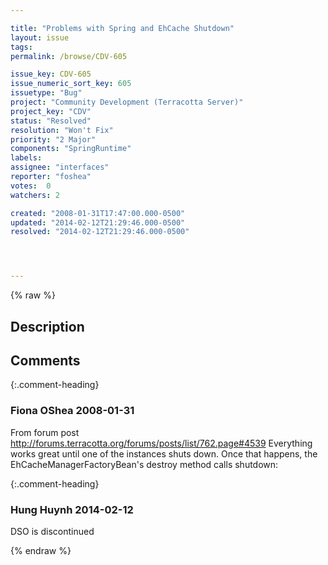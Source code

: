 ```yaml
---

title: "Problems with Spring and EhCache Shutdown"
layout: issue
tags: 
permalink: /browse/CDV-605

issue_key: CDV-605
issue_numeric_sort_key: 605
issuetype: "Bug"
project: "Community Development (Terracotta Server)"
project_key: "CDV"
status: "Resolved"
resolution: "Won't Fix"
priority: "2 Major"
components: "SpringRuntime"
labels: 
assignee: "interfaces"
reporter: "foshea"
votes:  0
watchers: 2

created: "2008-01-31T17:47:00.000-0500"
updated: "2014-02-12T21:29:46.000-0500"
resolved: "2014-02-12T21:29:46.000-0500"




---
```


{% raw %}

## Description

<div markdown="1" class="description">



</div>

## Comments


{:.comment-heading}
### **Fiona OShea** <span class="date">2008-01-31</span>

<div markdown="1" class="comment">

From forum post http://forums.terracotta.org/forums/posts/list/762.page#4539 <excerpt> Everything works great until one of the instances shuts down. Once that happens, the EhCacheManagerFactoryBean's destroy method calls shutdown: </excerpt>

</div>


{:.comment-heading}
### **Hung Huynh** <span class="date">2014-02-12</span>

<div markdown="1" class="comment">

DSO is discontinued

</div>



{% endraw %}
